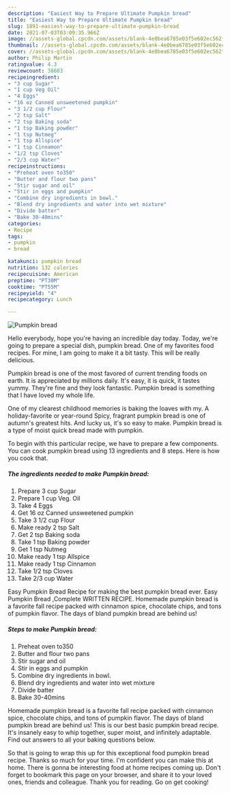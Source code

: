```yaml
---
description: "Easiest Way to Prepare Ultimate Pumpkin bread"
title: "Easiest Way to Prepare Ultimate Pumpkin bread"
slug: 1891-easiest-way-to-prepare-ultimate-pumpkin-bread
date: 2021-07-03T03:09:35.966Z
image: //assets-global.cpcdn.com/assets/blank-4e0bea6785e03f5e602ec562f230caae08da540cada707380b4fe1bbebba43da.png
thumbnail: //assets-global.cpcdn.com/assets/blank-4e0bea6785e03f5e602ec562f230caae08da540cada707380b4fe1bbebba43da.png
cover: //assets-global.cpcdn.com/assets/blank-4e0bea6785e03f5e602ec562f230caae08da540cada707380b4fe1bbebba43da.png
author: Philip Martin
ratingvalue: 4.3
reviewcount: 38603
recipeingredient:
- "3 cup Sugar"
- "1 cup Veg Oil"
- "4 Eggs"
- "16 oz Canned unsweetened pumpkin"
- "3 1/2 cup Flour"
- "2 tsp Salt"
- "2 tsp Baking soda"
- "1 tsp Baking powder"
- "1 tsp Nutmeg"
- "1 tsp Allspice"
- "1 tsp Cinnamon"
- "1/2 tsp Cloves"
- "2/3 cup Water"
recipeinstructions:
- "Preheat oven to350"
- "Butter and flour two pans"
- "Stir sugar and oil"
- "Stir in eggs and pumpkin"
- "Combine dry ingredients in bowl."
- "Blend dry ingredients and water into wet mixture"
- "Divide batter"
- "Bake 30-40mins"
categories:
- Recipe
tags:
- pumpkin
- bread

katakunci: pumpkin bread 
nutrition: 132 calories
recipecuisine: American
preptime: "PT30M"
cooktime: "PT55M"
recipeyield: "4"
recipecategory: Lunch

---
```



![Pumpkin bread](//assets-global.cpcdn.com/assets/blank-4e0bea6785e03f5e602ec562f230caae08da540cada707380b4fe1bbebba43da.png)

Hello everybody, hope you're having an incredible day today. Today, we're going to prepare a special dish, pumpkin bread. One of my favorites food recipes. For mine, I am going to make it a bit tasty. This will be really delicious.

Pumpkin bread is one of the most favored of current trending foods on earth. It is appreciated by millions daily. It's easy, it is quick, it tastes yummy. They're fine and they look fantastic. Pumpkin bread is something that I have loved my whole life.

One of my clearest childhood memories is baking the loaves with my. A holiday-favorite or year-round Spicy, fragrant pumpkin bread is one of autumn&#39;s greatest hits. And lucky us, it&#39;s so easy to make. Pumpkin bread is a type of moist quick bread made with pumpkin.


To begin with this particular recipe, we have to prepare a few components. You can cook pumpkin bread using 13 ingredients and 8 steps. Here is how you cook that.

<!--inarticleads1-->

##### The ingredients needed to make Pumpkin bread:

1. Prepare 3 cup Sugar
1. Prepare 1 cup Veg. Oil
1. Take 4 Eggs
1. Get 16 oz Canned unsweetened pumpkin
1. Take 3 1/2 cup Flour
1. Make ready 2 tsp Salt
1. Get 2 tsp Baking soda
1. Take 1 tsp Baking powder
1. Get 1 tsp Nutmeg
1. Make ready 1 tsp Allspice
1. Make ready 1 tsp Cinnamon
1. Take 1/2 tsp Cloves
1. Take 2/3 cup Water


Easy Pumpkin Bread Recipe for making the best pumpkin bread ever. Easy Pumpkin Bread ,Complete WRITTEN RECIPE. Homemade pumpkin bread is a favorite fall recipe packed with cinnamon spice, chocolate chips, and tons of pumpkin flavor. The days of bland pumpkin bread are behind us! 

<!--inarticleads2-->

##### Steps to make Pumpkin bread:

1. Preheat oven to350
1. Butter and flour two pans
1. Stir sugar and oil
1. Stir in eggs and pumpkin
1. Combine dry ingredients in bowl.
1. Blend dry ingredients and water into wet mixture
1. Divide batter
1. Bake 30-40mins


Homemade pumpkin bread is a favorite fall recipe packed with cinnamon spice, chocolate chips, and tons of pumpkin flavor. The days of bland pumpkin bread are behind us! This is our best basic pumpkin bread recipe. It&#39;s insanely easy to whip together, super moist, and infinitely adaptable. Find out answers to all your baking questions below. 

So that is going to wrap this up for this exceptional food pumpkin bread recipe. Thanks so much for your time. I'm confident you can make this at home. There is gonna be interesting food at home recipes coming up. Don't forget to bookmark this page on your browser, and share it to your loved ones, friends and colleague. Thank you for reading. Go on get cooking!
